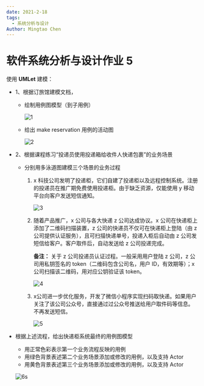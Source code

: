 ```yaml
---
date: 2021-2-18
tags:
  - 系统分析与设计
Author: Mingtao Chen
---
```


# 软件系统分析与设计作业 5

使用 **UMLet** 建模：

- 1、根据订旅馆建模文档，

  - 绘制用例图模型（到子用例）

    ![1](./screenshoot/5-1.png)

  - 给出 make reservation 用例的活动图

    ![2](./screenshoot/5-2.png)

- 2、根据课程练习“投递员使用投递箱给收件人快递包裹”的业务场景

  - 分别用多泳道图建模三个场景的业务过程

    1. x 科技公司发明了投递柜，它们自建了投递柜以及远程控制系统。注册的投递员在推广期免费使用投递柜。由于缺乏资源，仅能使用 y 移动平台向客户发送短信通知。

       ![3](./screenshoot/5-3.png)

    2. 随着产品推广，x 公司与各大快递 z 公司达成协议。x 公司在快递柜上添加了二维码扫描装置，z 公司的快递员不仅可在快递柜上登陆（由 z 公司提供认证服务），且可扫描快递单号，投递入柜后自动由 z 公司发短信给客户。客户取件后，自动发送给 z 公司投递完成。

       **备注：** 关于 z 公司投递员认证过程。一般采用用户登陆 z 公司，z 公司用私钥签名的 token（二维码包含公司名，用户 ID，有效期等）；x 公司扫描该二维码，用对应公钥验证该 token。

       ![4](./screenshoot/5-4.png)


    3. x公司进一步优化服务，开发了微信小程序实现扫码取快递。如果用户关注了该公司公众号，直接通过过公众号推送给用户取件码等信息。不再发送短信。

       ![5](./screenshoot/5-5.png)

- 根据上述流程，给出快递柜系统最终的用例图模型

  - 用正常色彩表示第一个业务流程反映的用例
  - 用绿色背景表述第二个业务场景添加或修改的用例，以及支持 Actor
  - 用黄色背景表述第三个业务场景添加或修改的用例，以及支持 Actor

  ![6](./screenshoot/5-6.png)s
